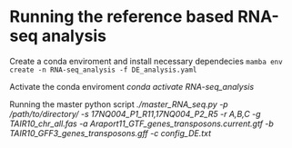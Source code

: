 # Running the reference based RNA-seq analysis

Create a conda enviroment and install necessary dependecies
`mamba env create -n RNA-seq_analysis -f DE_analysis.yaml`

Activate the conda enviroment
*conda activate RNA-seq_analysis*

Running the master python script
*./master_RNA_seq.py  -p /path/to/directory/ -s 17NQ004_P1_R11,17NQ004_P2_R5 -r A,B,C -g TAIR10_chr_all.fas -a Araport11_GTF_genes_transposons.current.gtf -b TAIR10_GFF3_genes_transposons.gff -c config_DE.txt*


